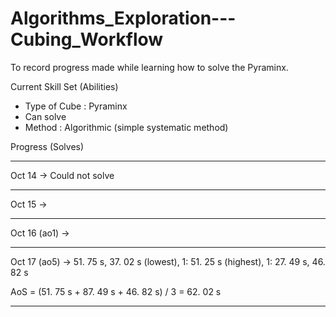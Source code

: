 # Algorithms_Exploration---Cubing_Workflow
To record progress made while learning how to solve the Pyraminx.

Current Skill Set (Abilities)
- Type of Cube : Pyraminx
- Can solve
- Method : Algorithmic (simple systematic method)

Progress (Solves)
_________________________________________________
Oct 14 -> Could not solve
_________________________________________________
Oct 15 ->
_________________________________________________
Oct 16 (ao1) ->
_________________________________________________
Oct 17 (ao5) -> 51. 75 s, 37. 02 s (lowest), 1: 51. 25 s (highest), 1: 27. 49 s, 46. 82 s

AoS = (51. 75 s + 87. 49 s + 46. 82 s) / 3
    = 62. 02 s
_________________________________________________
